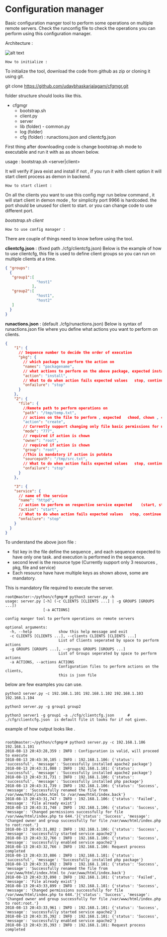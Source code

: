 # Configuration manager 
Basic configuration manger tool to perform some operations on multiple remote servers. Check the runconfig file to check the operations you can perform using this configuration manager.

Architecture : 

![alt text](https://github.com/udaybhaskarjalagam/cfgmgr/blob/master/cfgmgr.png)

`How to initialize :`
   
   To initialize the tool, download the code from github as zip or cloning it using git.
   
   git clone https://github.com/udaybhaskarjalagam/cfgmgr.git
   
   folder structure should looks like this. 
   
   - cfgmgr 
        - bootstrap.sh
        - client.py
        - server
        - lib (folder)
              - common.py
        - log (folder) 
        - cfg (folder) : runactions.json  and clientcfg.json
        
   First thing after downloading code is change bootstrap.sh mode to executable and run it with as as shown below.
    
   usage :  bootstrap.sh <server|client>
   
   It will verify if java exist and install if not , if you run it with client option it will start client process as demon in backend. 
   
    
`How to start client :`


On all the clients you want to use this config mgr run below command , it will start client in demon mode , for simplicity port 9966 is hardcoded. the port should be unused for client to start. or you can change code to use different port.  

_bootstrap.sh client_ 


`How to use config manager :`

There are couple of things need to know before using the tool. 

**clientcfg.json** : (fixed path ./cfg/clientcfg.json) Below is the example of how to use clientcfg, this file is used to define client groups so you can run on multiple clients  at a time.
 
```json
{ "groups":
  {
   "group1":[
              "host1"
            ],
   "group2":[
              "host1",
              "host2"
   ]
  }
}
```

**runactions.json** : (default ./cfg/runactions.json) Below is syntax of runactions.json file where you define what actions you want to perform on clients.
 
```json
{
    "1": {
      // Sequence number to decide the order of execution
      "pkg": {
        // which package to perform the action on
        "names": "packagename",
        // what actions to perform on the above package, expected install, remove or installstatus
        "action": "install",
        // What to do when action fails expected values   stop, continue
        "onfailure": "stop"
      }
    },
    "2": {
      "file": {
        //Remote path to perform operations on
        "path": "/tmp/temp.txt",
        // actions on the file to perform , expected   chmod, chown , create, remove, write  (note: put data will also create file if not exist and replace if exist)
        "action": "create",
        // Currently support changing only file basic permissions for user, group and others give 3 digit appropriate nubber
        "mode": "777",
        // required if action is chown
        "owner": "root",
        // required if action is chown
        "group": "root",
        //This is mandatory if action is putdata
        "sourcepath": "/tmp/src.txt",
        // What to do when action fails expected values   stop, continue
        "onfailure": "stop"
      }
    },

    "3": {
    "service": {
      // name of the service
      "name": "httpd",
      // action to perform on respective service expected    (start, stop, restart )
      "action": "start",
      // What to do when action fails expected values   stop, continue
      "onfailure": "stop"
    }
  }
}


```


To understand the above json file : 
- fist key in the file define the sequence , and each sequence expected to have only one task.
and execution is performed in the sequence. 
- second level is the resource type (Currently support only 3 resources , pkg, file and service)
- Each resource have have multiple keys as shown above, some are mandatory. 

This is mandatory file required to execute the server.

```text
root@master:~/python/cfgmgr# python3 server.py -h
usage: server.py [-h] (-c CLIENTS [CLIENTS ...] | -g GROUPS [GROUPS ...])
                 [-a ACTIONS]

config manger tool to perform operations on remote servers

optional arguments:
  -h, --help            show this help message and exit
  -c CLIENTS [CLIENTS ...], --clients CLIENTS [CLIENTS ...]
                        List of Clients seperated by space to perform actions
  -g GROUPS [GROUPS ...], --groups GROUPS [GROUPS ...]
                        List of Groups seperated by space to perform actions
  -a ACTIONS, --actions ACTIONS
                        Configuration files to perform actions on the clients,
                        this is json file
```





below are few examples you can use.

```text
python3 server.py -c 192.168.1.101 192.168.1.102 192.168.1.103 192.168.1.104

python3 server.py -g group1 group2

python3 server1 -g group1 -a ./cfg/clientcfg.json      # ./cfg/clientcfg.json  is default file it looks for if not given.

```



example of how output looks like . 

```text

root@master:~/python/cfgmgr# python3 server.py -c 192.168.1.106 192.168.1.101
2018-08-13 20:43:28,359 : INFO : Configuration is valid, will proceed to execute
2018-08-13 20:43:30,105 : INFO : 192.168.1.106: {'status': 'successful', 'message': 'Successfully installed apache2 package'}
2018-08-13 20:43:31,088 : INFO : 192.168.1.101: {'status': 'successful', 'message': 'Successfully installed apache2 package'}
2018-08-13 20:43:31,731 : INFO : 192.168.1.106: {'status': 'successful', 'message': 'Successfully installed php package'}
2018-08-13 20:43:31,739 : INFO : 192.168.1.106: {'status': 'Success', 'message': 'Successfully renamed the file from /var/www/html/index.html to /var/www/html/index.back'}
2018-08-13 20:43:31,747 : INFO : 192.168.1.106: {'status': 'Failed', 'message': 'File already exist'}
2018-08-13 20:43:31,748 : INFO : 192.168.1.106: {'status': 'Success', 'message': 'Changed permissions successfully for file /var/www/html/index.php to 644.'}{'status': 'Success', 'message': 'Changed owner and group successfully for file /var/www/html/index.php to root:root.'}
2018-08-13 20:43:31,802 : INFO : 192.168.1.106: {'status': 'Success', 'message': 'successfully started service apache2'}
2018-08-13 20:43:32,766 : INFO : 192.168.1.106: {'status': 'Success', 'message': 'successfully enabled service apache2'}
2018-08-13 20:43:32,766 : INFO : 192.168.1.106: Request process completed
2018-08-13 20:43:33,886 : INFO : 192.168.1.101: {'status': 'successful', 'message': 'Successfully installed php package'}
2018-08-13 20:43:33,892 : INFO : 192.168.1.101: {'status': 'Success', 'message': 'Successfully renamed the file from /var/www/html/index.html to /var/www/html/index.back'}
2018-08-13 20:43:33,898 : INFO : 192.168.1.101: {'status': 'Failed', 'message': 'File already exist'}
2018-08-13 20:43:33,899 : INFO : 192.168.1.101: {'status': 'Success', 'message': 'Changed permissions successfully for file /var/www/html/index.php to 644.'}{'status': 'Success', 'message': 'Changed owner and group successfully for file /var/www/html/index.php to root:root.'}
2018-08-13 20:43:33,961 : INFO : 192.168.1.101: {'status': 'Success', 'message': 'successfully started service apache2'}
2018-08-13 20:43:35,392 : INFO : 192.168.1.101: {'status': 'Success', 'message': 'successfully enabled service apache2'}
2018-08-13 20:43:35,393 : INFO : 192.168.1.101: Request process completed

```


